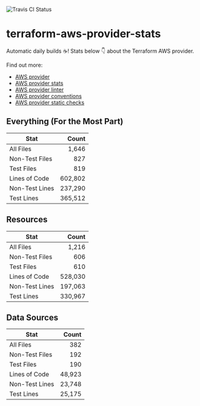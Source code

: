 ![Travis CI Status](https://travis-ci.org/YakDriver/terraform-aws-provider-stats.svg?branch=main)
# terraform-aws-provider-stats

Automatic daily builds :coffee:! Stats below :point_down: about the Terraform AWS provider.

Find out more:
* [AWS provider](https://github.com/terraform-providers/terraform-provider-aws)
* [AWS provider stats](https://github.com/YakDriver/terraform-aws-provider-stats)
* [AWS provider linter](https://github.com/terraform-providers/terraform-provider-aws/tree/master/awsproviderlint)
* [AWS provider conventions](https://github.com/YakDriver/terraform-aws-conventions)
* [AWS provider static checks](https://github.com/YakDriver/terraform-aws-provider-static-checks)



## Everything (For the Most Part)

|  Stat  |  Count  |
| ------------- | -------------: |
|  All Files  |  1,646  |
|  Non-Test Files  |  827  |
|  Test Files  |  819  |
|  Lines of Code  |  602,802  |
|  Non-Test Lines  |  237,290  |
|  Test Lines  |  365,512  |



## Resources

|  Stat  |  Count  |
| ------------- | -------------: |
|  All Files  |  1,216  |
|  Non-Test Files  |  606  |
|  Test Files  |  610  |
|  Lines of Code  |  528,030  |
|  Non-Test Lines  |  197,063  |
|  Test Lines  |  330,967  |



## Data Sources

|  Stat  |  Count  |
| ------------- | -------------: |
|  All Files  |  382  |
|  Non-Test Files  |  192  |
|  Test Files  |  190  |
|  Lines of Code  |  48,923  |
|  Non-Test Lines  |  23,748  |
|  Test Lines  |  25,175  |

